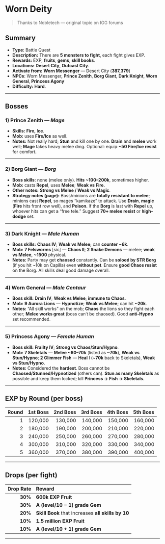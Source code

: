 # Worn Deity

> Thanks to Nobletech — original topic on IGG forums

## Summary

- **Type:** Battle Quest  
- **Description:** There are **5 monsters to fight**, each fight gives EXP.  
- **Rewards:** EXP, **fruits**, **gems**, **skill books**.  
- **Locations:** **Desert City**, **Outcast City**.  
- **Activate from:** **Worn Messenger** — Desert City (**387,379**)  
- **NPCs:** Worn Messenger, **Prince Zenith**, **Borg Giant**, **Dark Knight**, **Worn General**, **Princess Agony**  
- **Difficulty:** **Hard**.

---

## Bosses

### 1) Prince Zenith — *Mage*
- **Skills:** **Fire**, **Ice**.  
- **Mob:** uses **Fire/Ice** as well.  
- **Notes:** Not really hard; **Stun** and kill one by one. **Drain** and **melee** work well; **Mage** takes heavy melee dmg. Optional: equip **~50 Fire/Ice resist** for comfort.

---

### 2) Borg Giant — *Borg*
- **Boss skills:** none (melee only). **Hits ~100–200k**, sometimes higher.  
- **Mob:** casts **Repel**, uses **Melee**; **Weak vs Fire**.  
- **Other notes:** **Strong vs Melee / Weak vs Magic**.  
- **Strategy notes (page):** Boss/minions are **totally resistant to melee**; minions cast **Repel**, so mages “kamikaze” to attack. Use **Drain**, **magic** (**Fire** hits front row well), and **Poison**. If the **Borg** is last with **Repel** up, whoever hits can get a “free tele.” Suggest **70+ melee resist** or **high-dodge** set.

---

### 3) Dark Knight — *Male Human* 
- **Boss skills:** **Chaos IV**; **Weak vs Melee**; can **counter ~6k**.  
- **Mob:** **7 Felsworms** [sic] — **Chaos II**; **2 Snake Demons** — melee; **weak vs Melee**, **~1500** physical.  
- **Notes:** Party may get **chaosed** constantly. Can be **soloed by STR Borg** (if you hit ~10k on Capilla) even **without pet**. Ensure **good Chaos resist** on the Borg. All skills deal good damage overall.

---

### 4) Worn General — *Male Centaur* 
- **Boss skill:** **Drain IV**; **Weak vs Melee**; **immune to Chaos**.  
- **Mob:** **9 Aurora Lions** — **Hypnotize**; **Weak vs Melee**; can hit **~20k**.  
- **Notes:** “All skill works” on the mob; **Chaos** the lions so they fight each other; **Melee works great** (boss can’t be chaosed). Good **anti-Hypno** set recommended.

---

### 5) Princess Agony — *Female Human* 
- **Boss skill:** **Frailty IV**; **Strong vs Chaos/Stun/Hypno**.  
- **Mob:** **7 Skeletals** — **Melee ~60–70k** (listed as **~70k**), **Weak vs Stun/Hypno**; **2 Glimmer Fish** — **Heal I** (~**70k** back to Skeletals), **Weak vs Stun/Hypno**.  
- **Notes:** Considered the **hardest**. Boss cannot be **Chaosed/Stunned/Hypnotized** (others can). **Stun as many Skeletals** as possible and keep them locked; kill **Princess → Fish → Skeletals**.

---

## EXP by Round (per boss)

| Round | 1st Boss | 2nd Boss | 3rd Boss | 4th Boss | 5th Boss |
| ----: | -------: | -------: | -------: | -------: | -------: |
| 1     | 120,000  | 130,000  | 140,000  | 150,000  | 160,000  |
| 2     | 180,000  | 190,000  | 200,000  | 210,000  | 220,000  |
| 3     | 240,000  | 250,000  | 260,000  | 270,000  | 280,000  |
| 4     | 300,000  | 310,000  | 320,000  | 330,000  | 340,000  |
| 5     | 360,000  | 370,000  | 380,000  | 390,000  | 400,000  |

---

## Drops (per fight)

| Drop Rate | Reward |
| -------: | :----- |
| **30%**  | **600k EXP Fruit** |
| **30%**  | **A (level/10 − 1) grade Gem** |
| **20%**  | **Skill Book** that increases **all skills by 10** |
| **10%**  | **1.5 million EXP Fruit** |
| **10%**  | **A (level/10 + 1) grade Gem** |

---
